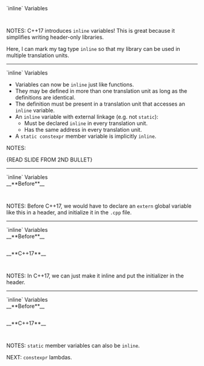 <div class="slide-title">`inline` Variables</div>

<pre style="display: inline-block;"><code class='sample' sample='cpp17_features/
07_language_inline_variables
/
00_dimensions_cpp17.cpp
#primary
'></code></pre>

NOTES:
C++17 introduces `inline` variables! This is great because it simplifies writing
header-only libraries.

Here, I can mark my tag type `inline` so that my library can be used in multiple
translation units.

---

<div class="slide-title">`inline` Variables</div>

* Variables can now be `inline` just like functions.
* They may be defined in more than one translation unit as long as the definitions are identical.
* The definition must be present in a translation unit that accesses an `inline` variable.
* An `inline` variable with external linkage (e.g. not `static`):
  * Must be declared `inline` in every translation unit.
  * Has the same address in every translation unit. 
* A `static constexpr` member variable is implicitly `inline`.

NOTES:

{READ SLIDE FROM 2ND BULLET}

---

<div class="slide-title">`inline` Variables</div>

<div class="left">
<span style="display: block">__**Before**__</span>

<pre style="display: inline-block;"><code class='sample' sample='cpp17_features/
07_language_inline_variables
/
10_global_atomic_cpp98_vs_cpp17.cpp
#left
'></code></pre>
</div>

<div class="right">
</div>

NOTES:
Before C++17, we would have to declare an `extern` global variable like this in
a header, and initialize it in the `.cpp` file.

---

<div class="slide-title">`inline` Variables</div>

<div class="left">
<span style="display: block">__**Before**__</span>

<pre style="display: inline-block;"><code class='sample' sample='cpp17_features/
07_language_inline_variables
/
10_global_atomic_cpp98_vs_cpp17.cpp
#left
'></code></pre>
</div>

<div class="right">
<span style="display: block">__**C++17**__</span>

<pre style="display: inline-block;"><code class='sample' sample='cpp17_features/
07_language_inline_variables
/
10_global_atomic_cpp98_vs_cpp17.cpp
#right
'></code></pre>
</div>

NOTES:
In C++17, we can just make it inline and put the initializer in the header.

---

<div class="slide-title">`inline` Variables</div>

<div class="left">
<span style="display: block">__**Before**__</span>

<pre style="display: inline-block;"><code class='sample' sample='cpp17_features/
07_language_inline_variables
/
11_member_atomic_cpp98_vs_cpp17.cpp
#left
'></code></pre>
</div>

<div class="right">
<span style="display: block">__**C++17**__</span>

<pre style="display: inline-block;"><code class='sample' sample='cpp17_features/
07_language_inline_variables
/
11_member_atomic_cpp98_vs_cpp17.cpp
#right
'></code></pre>
</div>

NOTES:
`static` member variables can also be `inline`.

NEXT: `constexpr` lambdas.

